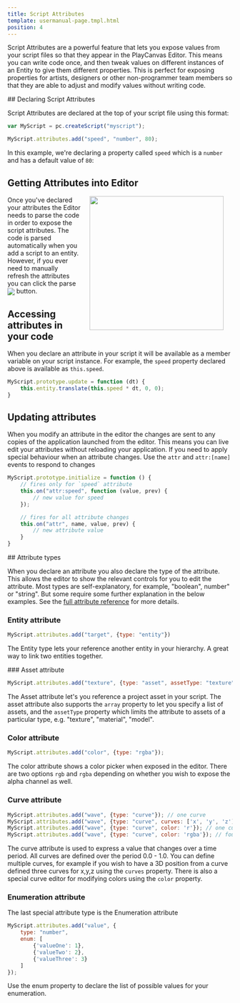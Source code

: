 ```yaml
---
title: Script Attributes
template: usermanual-page.tmpl.html
position: 4
---
```


Script Attributes are a powerful feature that lets you expose values from your script files so that they appear in the PlayCanvas Editor. This means you can write code once, and then tweak values on different instances of an Entity to give them different properties. This is perfect for exposing properties for artists, designers or other non-programmer team members so that they are able to adjust and modify values without writing code.

## Declaring Script Attributes

Script Attributes are declared at the top of your script file using this format:

```javascript
var MyScript = pc.createScript("myscript");

MyScript.attributes.add("speed", "number", 80);
```

In this example, we're declaring a property called `speed` which is a `number` and has a default value of `80`:

## Getting Attributes into Editor

<img src="/images/user-manual/scripting/script-attributes.jpg" style="width: 300px; float: right; padding: 20px; padding-top: 0px;"/>

Once you've declared your attributes the Editor needs to parse the code in order to expose the script attributes. The code is parsed automatically when you add a script to an entity. However, if you ever need to manually refresh the attributes you can click the parse <img src="/images/user-manual/scripting/parse-button.jpg" style="display: inline; vertical-align: middle;" /> button.

## Accessing attributes in your code

When you declare an attribute in your script it will be available as a member variable on your script instance. For example, the `speed` property declared above is available as `this.speed`.

```javascript
MyScript.prototype.update = function (dt) {
    this.entity.translate(this.speed * dt, 0, 0);
}
```

## Updating attributes

When you modify an attribute in the editor the changes are sent to any copies of the application launched from the editor. This means you can live edit your attributes without reloading your application. If you need to apply special behaviour when an attribute changes. Use the `attr` and `attr:[name]` events to respond to changes

```javascript
MyScript.prototype.initialize = function () {
    // fires only for `speed` attribute
    this.on("attr:speed", function (value, prev) {
        // new value for speed
    });

    // fires for all attribute changes
    this.on("attr", name, value, prev) {
        // new attribute value
    }
}
```

## Attribute types

When you declare an attribute you also declare the type of the attribute. This allows the editor to show the relevant controls for you to edit the attribute. Most types are self-explanatory, for example, "boolean", number" or "string". But some require some further explanation in the below examples. See the [full attribute reference][1] for more details.

### Entity attribute

```javascript
MyScript.attributes.add("target", {type: "entity"})
```

The Entity type lets your reference another entity in your hierarchy. A great way to link two entities together.


### Asset attribute

```javascript
MyScript.attributes.add("texture", {type: "asset", assetType: "texture", array: true});
```

The Asset attribute let's you reference a project asset in your script. The asset attribute also supports the `array` property to let you specify a list of assets, and the `assetType` property which limits the attribute to assets of a particular type, e.g. "texture", "material", "model".


### Color attribute

```javascript
MyScript.attributes.add("color", {type: "rgba"});
```

The color attribute shows a color picker when exposed in the editor. There are two options `rgb` and `rgba` depending on whether you wish to expose the alpha channel as well.

### Curve attribute

```javascript
MyScript.attributes.add("wave", {type: "curve"}); // one curve
MyScript.attributes.add("wave", {type: "curve", curves: ['x', 'y', 'z']}); // three curves: x, y, z
MyScript.attributes.add("wave", {type: "curve", color: 'r'}); // one curve for red channel
MyScript.attributes.add("wave", {type: "curve", color: 'rgba'}); // four curves for full color including alpha
```

The curve attribute is used to express a value that changes over a time period. All curves are defined over the period 0.0 - 1.0. You can define multiple curves, for example if you wish to have a 3D position from a curve defined three curves for x,y,z using the `curves` property. There is also a special curve editor for modifying colors using the `color` property.


### Enumeration attribute

The last special attribute type is the Enumeration attribute

```javascript
MyScript.attributes.add("value", {
    type: "number",
    enum: [
        {'valueOne': 1},
        {'valueTwo': 2},
        {'valueThree': 3}
    ]
});
```

Use the enum property to declare the list of possible values for your enumeration.

[1]: /api/pc.ScriptAttributes.html
